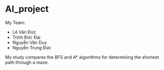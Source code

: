# AI_project
My Team:
- Lê Văn Đức
- Trịnh Đức Đại
- Nguyễn Văn Duy
- Nguyễn Trung Đức

My study compares the BFS and A* algorithms for determining the shortest path through a maze.
